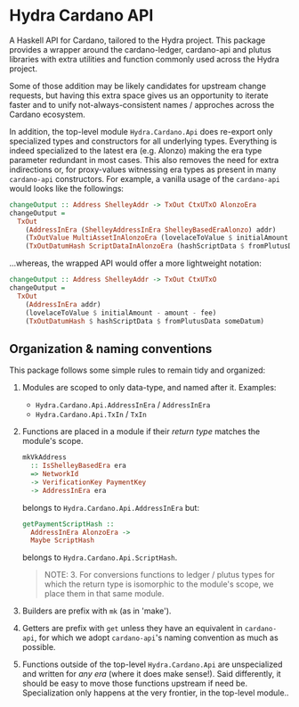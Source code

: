 # Hydra Cardano API

A Haskell API for Cardano, tailored to the Hydra project. This package provides a wrapper around the cardano-ledger, cardano-api and plutus libraries with extra utilities and function commonly used across the Hydra project. 

Some of those addition may be likely candidates for upstream change requests, but having this extra space gives us an opportunity to iterate faster and to unify not-always-consistent names / approches across the Cardano ecosystem.

In addition, the top-level module `Hydra.Cardano.Api` does re-export only specialized types and constructors for all underlying types. Everything is indeed specialized to the latest era (e.g. Alonzo) making the era type parameter redundant in most cases. This also removes the need for extra indirections or, for proxy-values witnessing era types as present in many `cardano-api` constructors. For example, a vanilla usage of the `cardano-api` would looks like the followings:

```hs
changeOutput :: Address ShelleyAddr -> TxOut CtxUTxO AlonzoEra
changeOutput =
  TxOut
    (AddressInEra (ShelleyAddressInEra ShelleyBasedEraAlonzo) addr)
    (TxOutValue MultiAssetInAlonzoEra (lovelaceToValue $ initialAmount - amount - fee))
    (TxOutDatumHash ScriptDataInAlonzoEra (hashScriptData $ fromPlutusData someDatum))
```

...whereas, the wrapped API would offer a more lightweight notation:

```hs
changeOutput :: Address ShelleyAddr -> TxOut CtxUTxO
changeOutput =
  TxOut
    (AddressInEra addr)
    (lovelaceToValue $ initialAmount - amount - fee)
    (TxOutDatumHash $ hashScriptData $ fromPlutusData someDatum)
```

## Organization & naming conventions

This package follows some simple rules to remain tidy and organized: 

1. Modules are scoped to only data-type, and named after it. Examples:
    - `Hydra.Cardano.Api.AddressInEra` / `AddressInEra`
    - `Hydra.Cardano.Api.TxIn` / `TxIn`

2. Functions are placed in a module if their _return type_ matches the module's scope. 

    ```hs
    mkVkAddress 
      :: IsShelleyBasedEra era 
      => NetworkId
      -> VerificationKey PaymentKey
      -> AddressInEra era
    ```

    belongs to `Hydra.Cardano.Api.AddressInEra` but: 

    ```hs
    getPaymentScriptHash ::
      AddressInEra AlonzoEra ->
      Maybe ScriptHash
    ```

    belongs to `Hydra.Cardano.Api.ScriptHash`.

    > NOTE: 3. For conversions functions to ledger / plutus types for which the return type is isomorphic to the module's scope, we place them in that same module. 

3. Builders are prefix with `mk` (as in 'make').

4. Getters are prefix with `get` unless they have an equivalent in `cardano-api`, for which we adopt `cardano-api`'s naming convention as much as possible. 

5. Functions outside of the top-level `Hydra.Cardano.Api` are unspecialized and written for _any era_ (where it does make sense!). Said differently, it should be easy to move those functions upstream if need be. Specialization only happens at the very frontier, in the top-level module.. 
